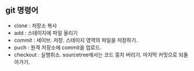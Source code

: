 ## git 명령어



- clone : 저장소 복사
- add : 스테이지에 파일 올리기
- commit : 세이브. 저장. 스테이지 영역의 파일을 저장하기.
- puch : 원격 저장소에 commit을 업로드.
- checkout : 실행취소. sourcetree에서는 코드 뭉치 버리기. 마지막 커밋으로 되돌아가기.

